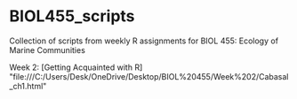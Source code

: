 # BIOL455_scripts
Collection of scripts from weekly R assignments for BIOL 455: Ecology of Marine Communities

Week 2: [Getting Acquainted with R] "file:///C:/Users/Desk/OneDrive/Desktop/BIOL%20455/Week%202/Cabasal_ch1.html"
